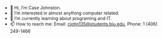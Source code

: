 - 👋 Hi, I’m Case Johnston.
- 👀 I’m interested in almost anything computer related.
- 🌱 I’m currently learning about programing and IT.
- 📫 How to reach me: Email: cjohn135@students.bju.edu, Phone: 1 (406) 249-1466

<!---
cjohn135/cjohn135 is a ✨ special ✨ repository because its `README.md` (this file) appears on your GitHub profile.
You can click the Preview link to take a look at your changes.
--->

